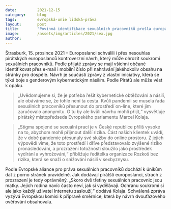 ```yaml
---
date:         2021-12-15
category:     blog
tags:         evropská-unie lidská-práva
layout:       post
title:        "Povinná identifikace sexuálních pracovníků prošla europarlamentem. Navzdory nesouhlasu Pirátů"
image:        /assets/img/articles/2021/sex.jpg
author:       
---
```


Štrasburk, 15. prosince 2021 – Europoslanci schválili i přes nesouhlas pirátských europoslanců kontroverzní návrh, který může ohrozit soukromí sexuálních pracovníků. Podle přijaté zprávy se mají všichni občané identifikovat přes e-mail i mobilní číslo při nahrávání jakéhokoliv obsahu na stránky pro dospělé. Návrh je součástí zprávy z vlastní iniciativy, která se týká boje s genderovým kybernetickým násilím. Podle Pirátů ale může vést k opaku. 

> „Uvědomujeme si, že je potřeba řešit kybernetické obtěžování a násilí, ale obáváme se, že tohle není ta cesta. Kvůli pandemii se musela řada sexuálních pracovníků přesunout do prostředí on-line, které jim zaručovalo anonymitu. O tu by ale kvůli návrhu mohli přijít,“ vysvětluje pirátský místopředseda Evropského parlamentu Marcel Kolaja. 

> „Stigma spojené se sexuální prací je v České republice příliš vysoké na to, abychom mohli přijmout další rizika. Část našich klientek uvádí, že v době pandemie přesunuly své služby do online prostoru. Z jejich výpovědí víme, že toto prostředí i dříve představovalo zvýšené riziko pronásledování, a prozrazení totožnosti sloužilo jako prostředek vydírání a vyhrožování,“ přibližuje ředitelka organizace Rozkoš bez rizika, která se snaží o snižování násilí v sexbyznysu. 

Podle Evropské aliance pro práva sexuálních pracovníků dochází k únikům dat z porno stránek pravidelně. Jak dodávají pirátští europoslanci, strach z prozrazení je tedy oprávněný. „Skoro dvě třetiny sexuálních pracovnic jsou matky. Jejich rodina navíc často neví, jak si vydělávají. Ochranu soukromí si ale jako každý uživatel Internetu zaslouží,“ dodává Kolaja. Schválená zpráva vyzývá Evropskou komisi k přípravě směrnice, která by návrh dvoufázového ověřování obsahovala.
